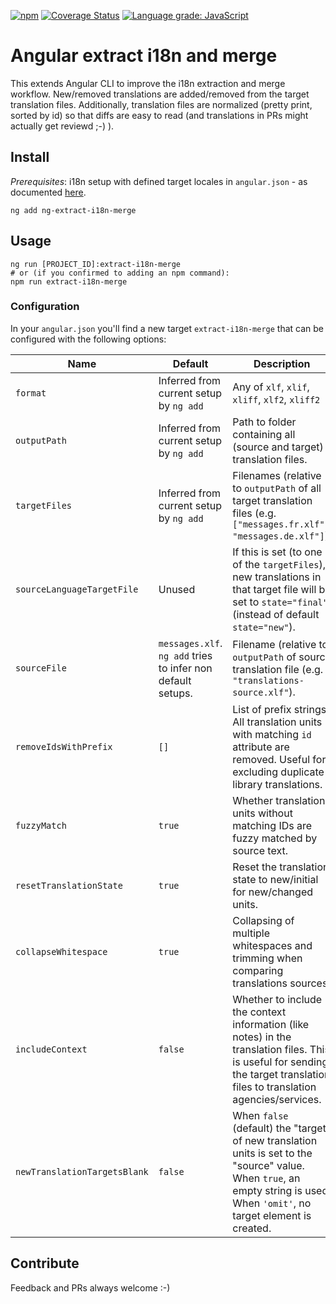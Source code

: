 [![npm](https://img.shields.io/npm/v/ng-extract-i18n-merge)](https://www.npmjs.com/package/ng-extract-i18n-merge)
[![Coverage Status](https://coveralls.io/repos/github/daniel-sc/ng-extract-i18n-merge/badge.svg?branch=master)](https://coveralls.io/github/daniel-sc/ng-extract-i18n-merge?branch=master)
[![Language grade: JavaScript](https://img.shields.io/lgtm/grade/javascript/g/daniel-sc/ng-extract-i18n-merge.svg?logo=lgtm&logoWidth=18)](https://lgtm.com/projects/g/daniel-sc/ng-extract-i18n-merge/context:javascript)

# Angular extract i18n and merge

This extends Angular CLI to improve the i18n extraction and merge workflow. New/removed translations are added/removed
from the target translation files. Additionally, translation files are normalized (pretty print, sorted by id) so that
diffs are easy to read (and translations in PRs might actually get reviewd ;-) ).

## Install

_Prerequisites_: i18n setup with defined target locales in `angular.json` - as
documented [here](https://angular.io/guide/i18n-common-merge).

```shell
ng add ng-extract-i18n-merge
```

## Usage

```shell
ng run [PROJECT_ID]:extract-i18n-merge
# or (if you confirmed to adding an npm command):
npm run extract-i18n-merge 
```

### Configuration

In your `angular.json` you'll find a new target `extract-i18n-merge` that can be configured with the following options:

| Name                         | Default                                                     | Description                                                                                                                                                                   |
|------------------------------|-------------------------------------------------------------|-------------------------------------------------------------------------------------------------------------------------------------------------------------------------------|
| `format`                     | Inferred from current setup by `ng add`                     | Any of `xlf`, `xlif`, `xliff`, `xlf2`, `xliff2`                                                                                                                               |
| `outputPath`                 | Inferred from current setup by `ng add`                     | Path to folder containing all (source and target) translation files.                                                                                                          |
| `targetFiles`                | Inferred from current setup by `ng add`                     | Filenames (relative to `outputPath` of all target translation files (e.g. `["messages.fr.xlf", "messages.de.xlf"]`).                                                          |
| `sourceLanguageTargetFile`   | Unused                                                      | If this is set (to one of the `targetFiles`), new translations in that target file will be set to `state="final"` (instead of default `state="new"`).                         |
| `sourceFile`                 | `messages.xlf`. `ng add` tries to infer non default setups. | Filename (relative to `outputPath` of source translation file (e.g. `"translations-source.xlf"`).                                                                             |
| `removeIdsWithPrefix`        | `[]`                                                        | List of prefix strings. All translation units with matching `id` attribute are removed. Useful for excluding duplicate library translations.                                  |
| `fuzzyMatch`                 | `true`                                                      | Whether translation units without matching IDs are fuzzy matched by source text.                                                                                              |
| `resetTranslationState`      | `true`                                                      | Reset the translation state to new/initial for new/changed units.                                                                                                             |
| `collapseWhitespace`         | `true`                                                      | Collapsing of multiple whitespaces and trimming when comparing translations sources.                                                                                          |
| `includeContext`             | `false`                                                     | Whether to include the context information (like notes) in the translation files. This is useful for sending the target translation files to translation agencies/services.   |
| `newTranslationTargetsBlank` | `false`                                                     | When `false` (default) the "target" of new translation units is set to the "source" value. When `true`, an empty string is used. When `'omit'`, no target element is created. |

## Contribute

Feedback and PRs always welcome :-)
